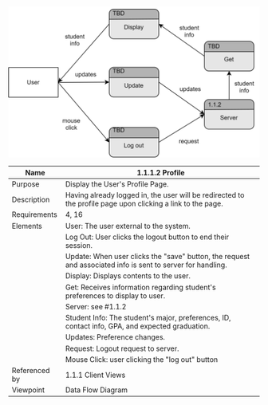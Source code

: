 ![Profile DFD](TeamThreeFiles/1.1.1.2_v5_ProfileDesignDiagram.drawio.svg)

| Name | 1.1.1.2 Profile |
| ------------- | ----------- |
| Purpose       | Display the User's Profile Page. |
| Description   | Having already logged in, the user will be redirected to the profile page upon clicking a link to the page. |
| Requirements  | 4, 16 |
| Elements      | User: The user external to the system. |
|               | Log Out: User clicks the logout button to end their session. | 
|               | Update: When user clicks the "save" button, the request and associated info is sent to server for handling.  |
|               | Display: Displays contents to the user.  | 
|               | Get: Receives information regarding student's preferences to display to user.  | 
|               | Server: see #1.1.2 |
|               | Student Info: The student's major, preferences, ID, contact info, GPA, and expected graduation. |
|               | Updates: Preference changes. |
|               | Request: Logout request to server. |
|               | Mouse Click: user clicking the "log out" button | 
| Referenced by | 1.1.1 Client Views | 
| Viewpoint     | Data Flow Diagram |
